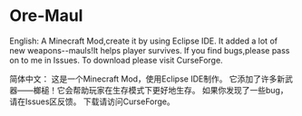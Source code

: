 # Ore-Maul

English:
A Minecraft Mod,create it by using Eclipse IDE.
It added a lot of new weapons--mauls!It helps player survives.
If you find bugs,please pass on to me in Issues.
To download please visit CurseForge.

简体中文：
这是一个Minecraft Mod，使用Eclipse IDE制作。
它添加了许多新武器——榔槌！它会帮助玩家在生存模式下更好地生存。
如果你发现了一些bug，请在Issues区反馈。
下载请访问CurseForge。
